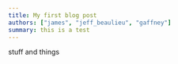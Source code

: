 ```yaml
---
title: My first blog post
authors: ["james", "jeff_beaulieu", "gaffney"]
summary: this is a test
---
```


stuff and things